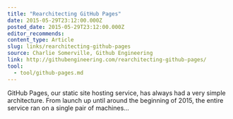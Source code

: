 ```yaml
---
title: "Rearchitecting GitHub Pages"
date: 2015-05-29T23:12:00.000Z
posted_date: 2015-05-29T23:12:00.000Z
editor_recommends:
content_type: Article
slug: links/rearchitecting-github-pages
source: Charlie Somerville, Github Engineering
link: http://githubengineering.com/rearchitecting-github-pages/
tool:
  - tool/github-pages.md
---
```

GitHub Pages, our static site hosting service, has always had a very simple architecture. From launch up until around the beginning of 2015, the entire service ran on a single pair of machines…



